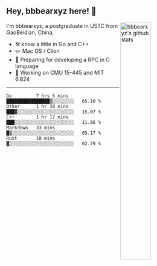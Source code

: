 ## Hey, bbbearxyz here! :wave:

<img align="right" alt="bbbearxyz's github stats" width="40%" src="https://github-readme-stats.vercel.app/api?username=bbbearxyz&show_icons=true">

I'm bbbearxyz, a postgraduate in USTC from GaoBeidian, China.

-   :hammer_and_pick:    know a little in Go and C++
-   :pencil2: Mac OS / Clion
-   :seedling: Preparing for developing a RPC in C language 
-   :thinking: Working on CMU 15-445 and MIT 6.824
---
<!--START_SECTION:waka-->
```text
Go         7 hrs 5 mins    ████████████████▒░░░░░░░░   65.10 % 
Other      1 hr 38 mins    ███▓░░░░░░░░░░░░░░░░░░░░░   15.07 % 
C++        1 hr 17 mins    ███░░░░░░░░░░░░░░░░░░░░░░   11.86 % 
Markdown   33 mins         █▒░░░░░░░░░░░░░░░░░░░░░░░   05.17 % 
Rust       18 mins         ▓░░░░░░░░░░░░░░░░░░░░░░░░   02.79 % 
```
<!--END_SECTION:waka-->

